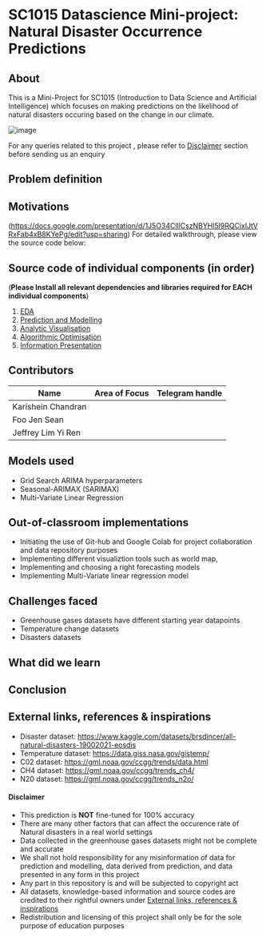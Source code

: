 # SC1015 Datascience Mini-project: Natural Disaster Occurrence Predictions
## About
This is a Mini-Project for SC1015 (Introduction to Data Science and Artificial Intelligence) which focuses on making predictions on the likelihood of natural disasters occuring based on the change in our climate.

![image](https://github.com/Dumbledore66/Mini-Project/blob/main/Project%20cover%20page.png)

For any queries related to this project , please refer to [Disclaimer](####disclaimer) section before sending us an enquiry

## Problem definition

## Motivations




(https://docs.google.com/presentation/d/1J5O34ClllCszNBYHl5l9RQCixlJtVRxFab4xB8KYePg/edit?usp=sharing)
For detailed walkthrough, please view the source code below: 


## Source code of individual components (in order)
(**Please Install all relevant dependencies and libraries required for EACH individual components**)
1. [EDA](https://github.com/)
2. [Prediction and Modelling](https://github.com/)
3. [Analytic Visualisation](https://github.com/)
4. [Algorithmic Optimisation](https://github.com/)
5. [Information Presentation](https://github.com/)

## Contributors

| Name                  |              Area of Focus               |    Telegram handle |
|----------------------|:----------------------------------------:|----------------|
| Karishein Chandran    |                                          |                    |
| Foo Jen Sean          |                                          |                    |
| Jeffrey Lim Yi Ren    |                                          |                    |


## Models used
- Grid Search ARIMA hyperparameters
- Seasonal-ARIMAX (SARIMAX) 
- Multi-Variate Linear Regression

## Out-of-classroom implementations
- Initiating the use of Git-hub and Google Colab for project collaboration and data repository purposes
- Implementing different visualiztion tools such as world map, 
- Implementing and choosing a right forecasting models
- Implementing Multi-Variate linear regression model

## Challenges faced
- Greenhouse gases datasets have different starting year datapoints
- Temperature change datasets 
- Disasters datasets 

## What did we learn


## Conclusion



## External links, references & inspirations
- Disaster dataset: https://www.kaggle.com/datasets/brsdincer/all-natural-disasters-19002021-eosdis
- Temperature dataset: https://data.giss.nasa.gov/gistemp/
- C02 dataset: https://gml.noaa.gov/ccgg/trends/data.html
- CH4 dataset: https://gml.noaa.gov/ccgg/trends_ch4/
- N20 dataset: https://gml.noaa.gov/ccgg/trends_n2o/


#### Disclaimer
- This prediction is **NOT** fine-tuned for 100% accuracy
- There are many other factors that can affect the occurence rate of Natural disasters in a real world settings
- Data collected in the greenhouse gases datasets might not be complete and accurate
- We shall not hold responsibility for any misinformation of data for prediction and modelling, data derived from prediction, and data presented in any form in this project
- Any part in this repository is and will be subjected to copyright act
- All datasets, knowledge-based information and source codes are credited to their rightful owners under [External links, references & inspirations](##external-links,-references-&-inspirations)
- Redistribution and licensing of this project shall only be for the sole purpose of education purposes

